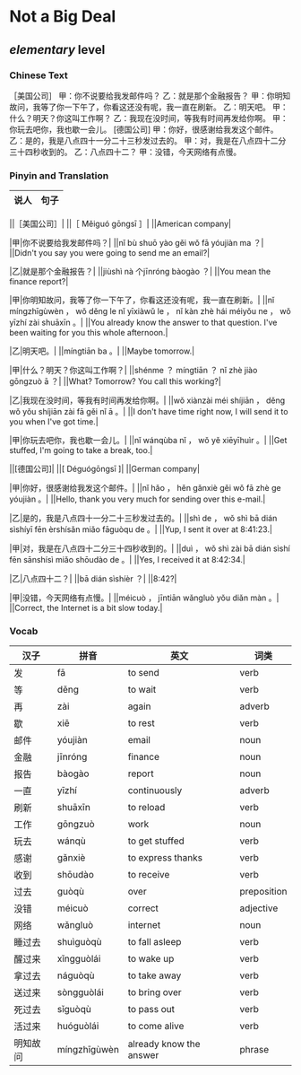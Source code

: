 # Not a Big Deal
## *elementary* level

### Chinese Text
［美国公司］
甲：你不说要给我发邮件吗？
乙：就是那个金融报告？
甲：你明知故问，我等了你一下午了，你看这还没有呢，我一直在刷新。
乙：明天吧。
甲：什么？明天？你这叫工作啊？
乙：我现在没时间，等我有时间再发给你啊。
甲：你玩去吧你，我也歇一会儿。
[德国公司]
甲：你好，很感谢给我发这个邮件。
乙：是的，我是八点四十一分二十三秒发过去的。
甲：对，我是在八点四十二分三十四秒收到的。
乙：八点四十二？
甲：没错，今天网络有点慢。

### Pinyin and Translation
|说人|句子|
|----|----|

||［美国公司］|
||［ Měiguó  gōngsī ］|
||American company|

|甲|你不说要给我发邮件吗？|
||nǐ bù shuō yào gěi wǒ fā yóujiàn ma ？|
||Didn't you say you were going to send me an email?|

|乙|就是那个金融报告？|
||jiùshì nà 个jīnróng bàogào ？|
||You mean the finance report?|

|甲|你明知故问，我等了你一下午了，你看这还没有呢，我一直在刷新。|
||nǐ míngzhīgùwèn ， wǒ děng le nǐ yīxiàwǔ le ， nǐ kàn zhè hái méiyǒu ne ， wǒ yīzhí zài shuāxīn 。|
||You already know the answer to that question. I've been waiting for you this whole afternoon.|

|乙|明天吧。|
||míngtiān ba 。|
||Maybe tomorrow.|

|甲|什么？明天？你这叫工作啊？|
||shénme ？ míngtiān ？ nǐ zhè jiào gōngzuò ā ？|
||What? Tomorrow? You call this working?|

|乙|我现在没时间，等我有时间再发给你啊。|
||wǒ xiànzài méi shíjiān ， děng wǒ yǒu  shíjiān zài fā gěi nǐ ā 。|
||I don't have time right now, I will send it to you when I've got time.|

|甲|你玩去吧你，我也歇一会儿。|
||nǐ wánqùba nǐ ， wǒ yě xiēyīhuìr 。|
||Get stuffed, I'm going to take a break, too.|

||[德国公司]|
||[ Déguógōngsī ]|
||German company|

|甲|你好，很感谢给我发这个邮件。|
||nǐ hǎo ， hěn gǎnxiè gěi wǒ fā zhè ge yóujiàn 。|
||Hello, thank you very much for sending over this e-mail.|

|乙|是的，我是八点四十一分二十三秒发过去的。|
||shì de ， wǒ shì bā dián sìshíyī fēn èrshísǎn miǎo fāguòqu de 。|
||Yup, I sent it over at 8:41:23.|

|甲|对，我是在八点四十二分三十四秒收到的。|
||duì ， wǒ shì zài bā dián sìshí fēn sānshísì miǎo shōudào de 。|
||Yes, I received it at 8:42:34.|

|乙|八点四十二？|
||bā dián sìshíèr ？|
||8:42?|

|甲|没错，今天网络有点慢。|
||méicuò ， jīntiān wǎngluò yǒu diǎn màn 。|
||Correct, the Internet is a bit slow today.|
### Vocab
|汉子|拼音|英文|词类|
|----|----|----|----|
|发|fā|to send|verb|
|等|děng|to wait|verb|
|再|zài|again|adverb|
|歇|xiē|to rest|verb|
|邮件|yóujiàn|email|noun|
|金融|jīnróng|finance|noun|
|报告|bàogào|report|noun|
|一直|yīzhí|continuously|adverb|
|刷新|shuāxīn|to reload|verb|
|工作|gōngzuò|work|noun|
|玩去|wánqù|to get stuffed|verb|
|感谢|gǎnxiè|to express thanks|verb|
|收到|shōudào|to receive|verb|
|过去|guòqù|over|preposition|
|没错|méicuò|correct|adjective|
|网络|wǎngluò|internet|noun|
|睡过去|shuìguòqù|to fall asleep|verb|
|醒过来|xǐngguòlái|to wake up|verb|
|拿过去|náguòqù|to take away|verb|
|送过来|sòngguòlái|to bring over|verb|
|死过去|sǐguòqù|to pass out|verb|
|活过来|huóguòlái|to come alive|verb|
|明知故问|míngzhīgùwèn|already know the answer|phrase|
